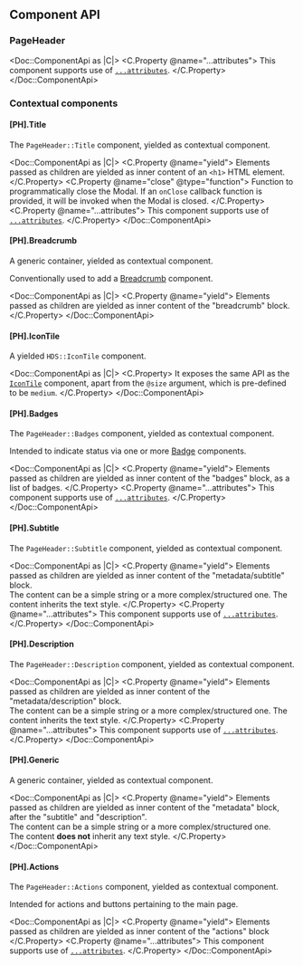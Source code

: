 ## Component API

### PageHeader

<Doc::ComponentApi as |C|>
  <C.Property @name="...attributes">
    This component supports use of [`...attributes`](https://guides.emberjs.com/release/in-depth-topics/patterns-for-components/#toc_attribute-ordering).
  </C.Property>
</Doc::ComponentApi>

### Contextual components

#### [PH].Title

The `PageHeader::Title` component, yielded as contextual component.

<Doc::ComponentApi as |C|>
  <C.Property @name="yield">
    Elements passed as children are yielded as inner content of an `<h1>` HTML element.
  </C.Property>
  <C.Property @name="close" @type="function">
    Function to programmatically close the Modal. If an `onClose` callback function is provided, it will be invoked when the Modal is closed.
  </C.Property>
  <C.Property @name="...attributes">
    This component supports use of [`...attributes`](https://guides.emberjs.com/release/in-depth-topics/patterns-for-components/#toc_attribute-ordering).
  </C.Property>
</Doc::ComponentApi>

#### [PH].Breadcrumb

A generic container, yielded as contextual component.

Conventionally used to add a [Breadcrumb](/components/breadcrumb) component.

<Doc::ComponentApi as |C|>
  <C.Property @name="yield">
    Elements passed as children are yielded as inner content of the "breadcrumb" block.
  </C.Property>
</Doc::ComponentApi>

#### [PH].IconTile

A yielded `HDS::IconTile` component.

<Doc::ComponentApi as |C|>
  <C.Property>
    It exposes the same API as the [`IconTile`](/components/icon-tile?tab=code#component-api) component, apart from the `@size` argument, which is pre-defined to be `medium`.
  </C.Property>
</Doc::ComponentApi>

#### [PH].Badges

The `PageHeader::Badges` component, yielded as contextual component.

Intended to indicate status via one or more [Badge](/components/badge) components.

<Doc::ComponentApi as |C|>
  <C.Property @name="yield">
    Elements passed as children are yielded as inner content of the "badges" block, as a list of badges.
  </C.Property>
  <C.Property @name="...attributes">
    This component supports use of [`...attributes`](https://guides.emberjs.com/release/in-depth-topics/patterns-for-components/#toc_attribute-ordering).
  </C.Property>
</Doc::ComponentApi>

#### [PH].Subtitle

The `PageHeader::Subtitle` component, yielded as contextual component.

<Doc::ComponentApi as |C|>
  <C.Property @name="yield">
    Elements passed as children are yielded as inner content of the "metadata/subtitle" block.
    <br/>The content can be a simple string or a more complex/structured one. The content inherits the text style.
  </C.Property>
  <C.Property @name="...attributes">
    This component supports use of [`...attributes`](https://guides.emberjs.com/release/in-depth-topics/patterns-for-components/#toc_attribute-ordering).
  </C.Property>
</Doc::ComponentApi>

#### [PH].Description

The `PageHeader::Description` component, yielded as contextual component.

<Doc::ComponentApi as |C|>
  <C.Property @name="yield">
    Elements passed as children are yielded as inner content of the "metadata/description" block.
    <br/>The content can be a simple string or a more complex/structured one. The content inherits the text style.
  </C.Property>
  <C.Property @name="...attributes">
    This component supports use of [`...attributes`](https://guides.emberjs.com/release/in-depth-topics/patterns-for-components/#toc_attribute-ordering).
  </C.Property>
</Doc::ComponentApi>

#### [PH].Generic

A generic container, yielded as contextual component.

<Doc::ComponentApi as |C|>
  <C.Property @name="yield">
    Elements passed as children are yielded as inner content of the "metadata" block, after the "subtitle" and "description".
    <br/>The content can be a simple string or a more complex/structured one.
    <br/>The content **does not** inherit any text style.
  </C.Property>
</Doc::ComponentApi>

#### [PH].Actions

The `PageHeader::Actions` component, yielded as contextual component.

Intended for actions and buttons pertaining to the main page.

<Doc::ComponentApi as |C|>
  <C.Property @name="yield">
    Elements passed as children are yielded as inner content of the "actions" block
  </C.Property>
  <C.Property @name="...attributes">
    This component supports use of [`...attributes`](https://guides.emberjs.com/release/in-depth-topics/patterns-for-components/#toc_attribute-ordering).
  </C.Property>
</Doc::ComponentApi>
